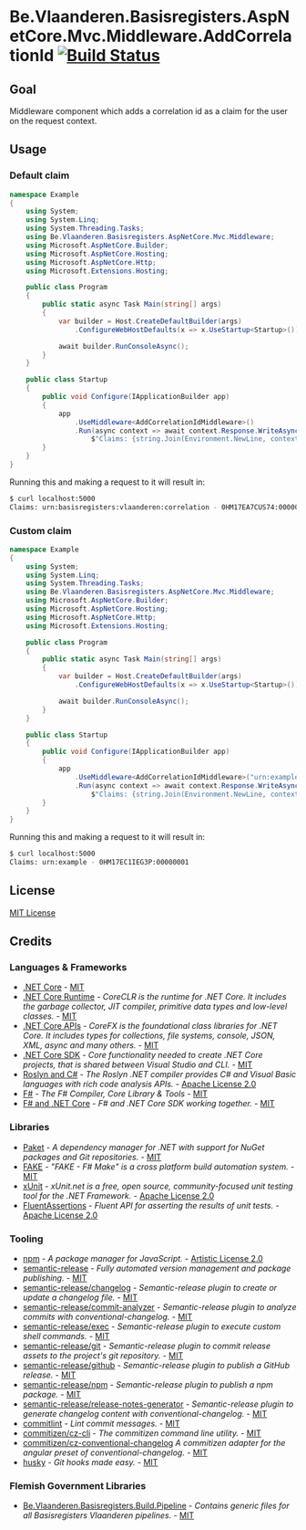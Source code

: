 # Be.Vlaanderen.Basisregisters.AspNetCore.Mvc.Middleware.AddCorrelationId [![Build Status](https://github.com/Informatievlaanderen/correlationid-middleware/workflows/Build/badge.svg)](https://github.com/Informatievlaanderen/correlationid-middleware/actions)

## Goal

Middleware component which adds a correlation id as a claim for the user on the request context.

## Usage

### Default claim

```csharp
namespace Example
{
    using System;
    using System.Linq;
    using System.Threading.Tasks;
    using Be.Vlaanderen.Basisregisters.AspNetCore.Mvc.Middleware;
    using Microsoft.AspNetCore.Builder;
    using Microsoft.AspNetCore.Hosting;
    using Microsoft.AspNetCore.Http;
    using Microsoft.Extensions.Hosting;

    public class Program
    {
        public static async Task Main(string[] args)
        {
            var builder = Host.CreateDefaultBuilder(args)
                .ConfigureWebHostDefaults(x => x.UseStartup<Startup>());

            await builder.RunConsoleAsync();
        }
    }

    public class Startup
    {
        public void Configure(IApplicationBuilder app)
        {
            app
                .UseMiddleware<AddCorrelationIdMiddleware>()
                .Run(async context => await context.Response.WriteAsync(
                    $"Claims: {string.Join(Environment.NewLine, context.User.Claims.Select(x => $"{x.Type} - {x.Value}"))}"));
        }
    }
}
```

Running this and making a request to it will result in:

```bash
$ curl localhost:5000
Claims: urn:basisregisters:vlaanderen:correlation - 0HM17EA7CUS74:00000001
```

### Custom claim

```csharp
namespace Example
{
    using System;
    using System.Linq;
    using System.Threading.Tasks;
    using Be.Vlaanderen.Basisregisters.AspNetCore.Mvc.Middleware;
    using Microsoft.AspNetCore.Builder;
    using Microsoft.AspNetCore.Hosting;
    using Microsoft.AspNetCore.Http;
    using Microsoft.Extensions.Hosting;

    public class Program
    {
        public static async Task Main(string[] args)
        {
            var builder = Host.CreateDefaultBuilder(args)
                .ConfigureWebHostDefaults(x => x.UseStartup<Startup>());

            await builder.RunConsoleAsync();
        }
    }

    public class Startup
    {
        public void Configure(IApplicationBuilder app)
        {
            app
                .UseMiddleware<AddCorrelationIdMiddleware>("urn:example")
                .Run(async context => await context.Response.WriteAsync(
                    $"Claims: {string.Join(Environment.NewLine, context.User.Claims.Select(x => $"{x.Type} - {x.Value}"))}"));
        }
    }
}
```

Running this and making a request to it will result in:

```bash
$ curl localhost:5000
Claims: urn:example - 0HM17EC1IEG3P:00000001
```

## License

[MIT License](https://choosealicense.com/licenses/mit/)

## Credits

### Languages & Frameworks

* [.NET Core](https://github.com/Microsoft/dotnet/blob/master/LICENSE) - [MIT](https://choosealicense.com/licenses/mit/)
* [.NET Core Runtime](https://github.com/dotnet/coreclr/blob/master/LICENSE.TXT) - _CoreCLR is the runtime for .NET Core. It includes the garbage collector, JIT compiler, primitive data types and low-level classes._ - [MIT](https://choosealicense.com/licenses/mit/)
* [.NET Core APIs](https://github.com/dotnet/corefx/blob/master/LICENSE.TXT) - _CoreFX is the foundational class libraries for .NET Core. It includes types for collections, file systems, console, JSON, XML, async and many others._ - [MIT](https://choosealicense.com/licenses/mit/)
* [.NET Core SDK](https://github.com/dotnet/sdk/blob/master/LICENSE.TXT) - _Core functionality needed to create .NET Core projects, that is shared between Visual Studio and CLI._ - [MIT](https://choosealicense.com/licenses/mit/)
* [Roslyn and C#](https://github.com/dotnet/roslyn/blob/master/License.txt) - _The Roslyn .NET compiler provides C# and Visual Basic languages with rich code analysis APIs._ - [Apache License 2.0](https://choosealicense.com/licenses/apache-2.0/)
* [F#](https://github.com/fsharp/fsharp/blob/master/LICENSE) - _The F# Compiler, Core Library & Tools_ - [MIT](https://choosealicense.com/licenses/mit/)
* [F# and .NET Core](https://github.com/dotnet/netcorecli-fsc/blob/master/LICENSE) - _F# and .NET Core SDK working together._ - [MIT](https://choosealicense.com/licenses/mit/)

### Libraries

* [Paket](https://fsprojects.github.io/Paket/license.html) - _A dependency manager for .NET with support for NuGet packages and Git repositories._ - [MIT](https://choosealicense.com/licenses/mit/)
* [FAKE](https://github.com/fsharp/FAKE/blob/release/next/License.txt) - _"FAKE - F# Make" is a cross platform build automation system._ - [MIT](https://choosealicense.com/licenses/mit/)
* [xUnit](https://github.com/xunit/xunit/blob/master/license.txt) - _xUnit.net is a free, open source, community-focused unit testing tool for the .NET Framework._ - [Apache License 2.0](https://choosealicense.com/licenses/apache-2.0/)
* [FluentAssertions](https://github.com/fluentassertions/fluentassertions/blob/master/LICENSE) - _Fluent API for asserting the results of unit tests._ - [Apache License 2.0](https://choosealicense.com/licenses/apache-2.0/)

### Tooling

* [npm](https://github.com/npm/cli/blob/latest/LICENSE) - _A package manager for JavaScript._ - [Artistic License 2.0](https://choosealicense.com/licenses/artistic-2.0/)
* [semantic-release](https://github.com/semantic-release/semantic-release/blob/master/LICENSE) - _Fully automated version management and package publishing._ - [MIT](https://choosealicense.com/licenses/mit/)
* [semantic-release/changelog](https://github.com/semantic-release/changelog/blob/master/LICENSE) - _Semantic-release plugin to create or update a changelog file._ - [MIT](https://choosealicense.com/licenses/mit/)
* [semantic-release/commit-analyzer](https://github.com/semantic-release/commit-analyzer/blob/master/LICENSE) - _Semantic-release plugin to analyze commits with conventional-changelog._ - [MIT](https://choosealicense.com/licenses/mit/)
* [semantic-release/exec](https://github.com/semantic-release/exec/blob/master/LICENSE) - _Semantic-release plugin to execute custom shell commands._ - [MIT](https://choosealicense.com/licenses/mit/)
* [semantic-release/git](https://github.com/semantic-release/git/blob/master/LICENSE) - _Semantic-release plugin to commit release assets to the project's git repository._ - [MIT](https://choosealicense.com/licenses/mit/)
* [semantic-release/github](https://github.com/semantic-release/github/blob/master/LICENSE) - _Semantic-release plugin to publish a GitHub release._ - [MIT](https://choosealicense.com/licenses/mit/)
* [semantic-release/npm](https://github.com/semantic-release/npm/blob/master/LICENSE) - _Semantic-release plugin to publish a npm package._ - [MIT](https://choosealicense.com/licenses/mit/)
* [semantic-release/release-notes-generator](https://github.com/semantic-release/release-notes-generator/blob/master/LICENSE) - _Semantic-release plugin to generate changelog content with conventional-changelog._ - [MIT](https://choosealicense.com/licenses/mit/)
* [commitlint](https://github.com/conventional-changelog/commitlint/blob/master/license.md) - _Lint commit messages._ - [MIT](https://choosealicense.com/licenses/mit/)
* [commitizen/cz-cli](https://github.com/commitizen/cz-cli/blob/master/LICENSE) - _The commitizen command line utility._ - [MIT](https://choosealicense.com/licenses/mit/)
* [commitizen/cz-conventional-changelog](https://github.com/commitizen/cz-conventional-changelog/blob/master/LICENSE) _A commitizen adapter for the angular preset of conventional-changelog._ - [MIT](https://choosealicense.com/licenses/mit/)
* [husky](https://github.com/typicode/husky/blob/master/LICENSE) - _Git hooks made easy._  - [MIT](https://choosealicense.com/licenses/mit/)

### Flemish Government Libraries

* [Be.Vlaanderen.Basisregisters.Build.Pipeline](https://github.com/informatievlaanderen/build-pipeline/blob/main/LICENSE) - _Contains generic files for all Basisregisters Vlaanderen pipelines._ - [MIT](https://choosealicense.com/licenses/mit/)
